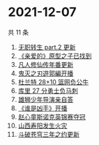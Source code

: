 # 2021-12-07

共 11 条

<!-- BEGIN ZHIHUSEARCH -->
<!-- 最后更新时间 Tue Dec 07 2021 01:07:44 GMT+0800 (China Standard Time) -->
1. [无职转生 part.2 更新](https://www.zhihu.com/search?q=无职转生)
1. [《亲爱的》原型之子已找到](https://www.zhihu.com/search?q=孙海洋儿子)
1. [凡人修仙传年番更新](https://www.zhihu.com/search?q=凡人修仙传)
1. [鬼灭之刃遊郭編开播](https://www.zhihu.com/search?q=鬼灭之刃)
1. [杜兰特 28+10 篮网负公牛](https://www.zhihu.com/search?q=篮网)
1. [库里 27 分勇士负马刺](https://www.zhihu.com/search?q=勇士)
1. [雄狮少年导演亲自答](https://www.zhihu.com/search?q=雄狮少年)
1. [《谁是凶手》开播](https://www.zhihu.com/search?q=谁是凶手)
1. [赵心童斯诺克英锦赛夺冠](https://www.zhihu.com/search?q=赵心童)
1. [山西寿阳发生火灾](https://www.zhihu.com/search?q=寿阳火灾)
1. [斗破苍穹三年之约更新](https://www.zhihu.com/search?q=斗破苍穹三年之约)
<!-- END ZHIHUSEARCH -->
